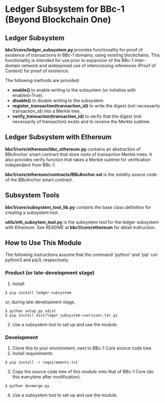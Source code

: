 Ledger Subsystem for BBc-1 (Beyond Blockchain One)
===========================================
## Ledger Subsystem
**bbc1/core/ledger_subsystem.py** provides functionality for proof of existence of transactions in BBc-1 domains, using existing blockchains. This functionality is intended for use prior to expansion of the BBc-1 inter-domain network and widespread use of intercrossing references (Proof of Context) for proof of existence.

The following methods are provided:

* **enable()** to enable writing to the subsystem (or initialize with enabled=True).
* **disable()** to disable writing to the subsystem.
* **register_transaction(transaction_id)** to write the digest (not necessarily transaction_id) into a Merkle tree.
* **verify_transaction(transaction_id)** to verify that the digest (not necessarily of transaction) exists and to receive the Merkle subtree.

## Ledger Subsystem with Ethereum
**bbc1/core/ethereum/bbc_ethereum.py** contains an abstraction of BBcAnchor smart contract that store roots of transaction Merkle trees. It also provides verify function that takes a Merkle subtree for verification independent from BBc-1.

**bbc1/core/ethereum/contracts/BBcAnchor.sol** is the solidity source code of the BBcAnchor smart contract.

## Subsystem Tools
**bbc1/core/subsystem_tool_lib.py** contains the base class definition for creating a subsystem tool.

**utils/eth_subsytem_tool.py** is the subsystem tool for the ledger subsystem with Ethereum. See README at **bbc1/core/ethereum** for detail instruction.

## How to Use This Module
The following instructions assume that the command 'python' and 'pip' run python3 and pip3, respectively.

### Product (or late-development stage)
1. Install
```
$ pip install ledger-subsystem
```
or, during late-development stage,
```
$ python setup.py sdist
$ pip install dist/leger_subsystem-<version>.tar.gz
```
2. Use a subsystem tool to set up and use the module.

### Development
1. Clone this to your environment, next to BBc-1 Core source code tree.
2. Install requirements
```
$ pip install -r requirements.txt
```
3. Copy the source code tree of this module onto that of BBc-1 Core (do this everytime after modification).
```
$ python devmerge.py
```
4. Use a subsystem tool to set up and use the module.

